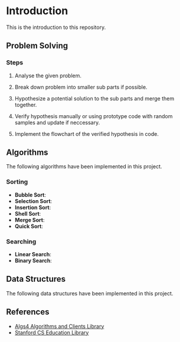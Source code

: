 # Introduction

This is the introduction to this repository.

## Problem Solving

### Steps

1. Analyse the given problem.

1. Break down problem into smaller sub parts if possible.

1. Hypothesize a potential solution to the sub parts and merge them together.

1. Verify hypothesis manually or using prototype code with random samples and update if neccessary.

1. Implement the flowchart of the verified hypothesis in code.

## Algorithms

The following algorithms have been implemented in this project.

### Sorting

* __Bubble Sort__:
* __Selection Sort__:
* __Insertion Sort__:
* __Shell Sort__:
* __Merge Sort__:
* __Quick Sort__:

### Searching

* __Linear Search__:
* __Binary Search__:

## Data Structures

The following data structures have been implemented in this project.

## References

* [Algs4 Algorithms and Clients Library](https://algs4.cs.princeton.edu/code/)
* [Stanford CS Education Library](http://cslibrary.stanford.edu/)